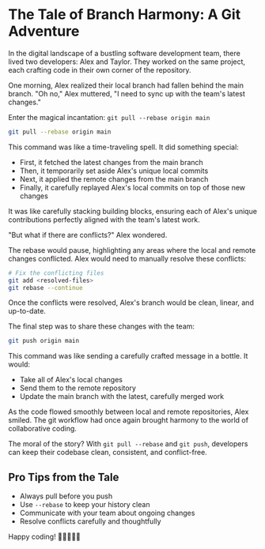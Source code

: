 # The Tale of Branch Harmony: A Git Adventure

In the digital landscape of a bustling software development team, there lived two developers: Alex and Taylor. They worked on the same project, each crafting code in their own corner of the repository.

One morning, Alex realized their local branch had fallen behind the main branch. "Oh no," Alex muttered, "I need to sync up with the team's latest changes."

Enter the magical incantation: `git pull --rebase origin main`

```bash
git pull --rebase origin main
```

This command was like a time-traveling spell. It did something special:
- First, it fetched the latest changes from the main branch
- Then, it temporarily set aside Alex's unique local commits
- Next, it applied the remote changes from the main branch
- Finally, it carefully replayed Alex's local commits on top of those new changes

It was like carefully stacking building blocks, ensuring each of Alex's unique contributions perfectly aligned with the team's latest work.

"But what if there are conflicts?" Alex wondered.

The rebase would pause, highlighting any areas where the local and remote changes conflicted. Alex would need to manually resolve these conflicts:

```bash
# Fix the conflicting files
git add <resolved-files>
git rebase --continue
```

Once the conflicts were resolved, Alex's branch would be clean, linear, and up-to-date.

The final step was to share these changes with the team:

```bash
git push origin main
```

This command was like sending a carefully crafted message in a bottle. It would:
- Take all of Alex's local changes
- Send them to the remote repository
- Update the main branch with the latest, carefully merged work

As the code flowed smoothly between local and remote repositories, Alex smiled. The git workflow had once again brought harmony to the world of collaborative coding.

The moral of the story? With `git pull --rebase` and `git push`, developers can keep their codebase clean, consistent, and conflict-free.

## Pro Tips from the Tale

- Always pull before you push
- Use `--rebase` to keep your history clean
- Communicate with your team about ongoing changes
- Resolve conflicts carefully and thoughtfully

Happy coding! 🚀👩‍💻👨‍💻
